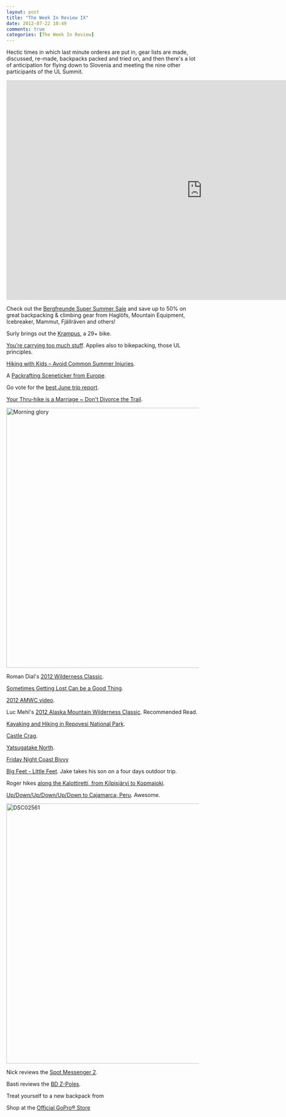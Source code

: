 ```yaml
---
layout: post
title: "The Week In Review IX"
date: 2012-07-22 10:49
comments: true
categories: [The Week In Review]
---
```


Hectic times in which last minute orderes are put in, gear lists are made, discussed, re-made, backpacks packed and tried on, and then there's a lot of anticipation for flying down to Slovenia and meeting the nine other participants of the UL Summit.

<iframe src="http://player.vimeo.com/video/44272594?byline=0&amp;portrait=0" width="1024" height="575" frameborder="0" webkitAllowFullScreen mozallowfullscreen allowFullScreen></iframe>

Check out the [Bergfreunde Super Summer Sale](http://www.bergfreunde.de/outlet/) and save up to 50% on great backpacking & climbing gear from Haglöfs, Mountain Equipment, Icebreaker, Mammut, Fjällräven and others!

<!-- more -->

Surly brings out the [Krampus](http://surlybikes.com/blog/post/say_hello_to_krampus"target="_blank"), a 29+ bike.

[You’re carrying too much stuff](http://thelazyrando.wordpress.com/2012/07/17/youre-carrying-too-much-stuff/"target="_blank). Applies also to bikepacking, those UL principles.

[Hiking with Kids – Avoid Common Summer Injuries](http://seattlebackpackersmagazine.com/hiking-with-kids-avoid-common-summer-injuries/"target="_blank).

A [Packrafting Sceneticker from Europe](http://www.packrafting.de/2012/07/sceneticker-europe.html"target="_blank").

Go vote for the [best June trip report](http://bedrockandparadox.com/2012/07/18/june-trip-report-contest-voting/"target="_blank").

[Your Thru-hike is a Marriage ~ Don't Divorce the Trail](http://thenewnomads.com/?p=1503"target="_blank").

<a href="http://www.flickr.com/photos/hendrikmorkel/7400016860/" title="Morning glory by HendrikMorkel, on Flickr"><img src="http://farm8.staticflickr.com/7239/7400016860_cd193e45a8_b.jpg" width="1024" height="680" alt="Morning glory"></a>

Roman Dial's [2012 Wilderness Classic](http://packrafting.blogspot.fi/2012/07/2012-wilderness-classic.html"target="_blank").

[Sometimes Getting Lost Can be a Good Thing](http://photomomlinda.blogspot.fi/2012/07/sometimes-getting-lost-can-be-good-thing.html"target="_blank").

[2012 AMWC video](http://youtu.be/lxL1s55DA2I"target="_blank").

Luc Mehl's [2012 Alaska Mountain Wilderness Classic](http://thingstolucat.com/2012-summer-classic/"target="_blank"). Recommended Read.

[Kayaking and Hiking in Repovesi National Park](http://seakayakingetc.blogspot.fi/2012/07/kayaking-and-hiking-trip-to-repovesi.html).

[Castle Crag](http://forgottentracks.blogspot.fi/2012/07/biggest-isnt-best-castle-crag.html"target="_blank").

[Yatsugatake North](http://rockwithboo.blogspot.fi/2012/07/1206232402.html"target="_blank").

[Friday Night Coast Bivvy](http://coastkid.blogspot.fi/2012/07/friday-night-coast-bivvy.html"target="_blank")

[Big Feet - Little Feet](http://www.barefootjake.com/2012/07/big-feet-little-feet.html"target="_blank"). Jake takes his son on a four days outdoor trip. 

Roger hikes [along the Kalottiretti, from Kilpisjärvi to Kopmajoki](http://www.nielsenbrownoutdoors.com/2012/07/along-kalottiretti-kilpisjarvi-to.html"target="_blank").

[Up/Down/Up/Down/Up/Down to Cajamarca; Peru](http://whileoutriding.com/2012/07/17/updownupdownupdown-to-cajamarca-peru/"target="_blank"). Awesome.

<a href="http://www.flickr.com/photos/hendrikmorkel/7621745042/" title="DSC02561 by HendrikMorkel, on Flickr"><img src="http://farm9.staticflickr.com/8150/7621745042_d2774c4274_b.jpg" width="1024" height="680" alt="DSC02561"></a>

Nick reviews the [Spot Messenger 2](http://tms.nickbramhall.com/blog/2012/07/spot-messenger-2-review/"target="_blank").

Basti reviews the [BD Z-Poles](http://www.beuteltiere.org/2012/07/stockchen-stockchen-ich-muss-wandern.html"target="_blank").

Treat yourself to a new backpack from <script type="text/javascript" src="http://www.avantlink.com/link.php?ml=45265&amp;p=55699&amp;pw=73183&amp;open=_blank"></script><br>

Shop at the <a href="http://www.kqzyfj.com/ok79shqnhp4AA685CE465C5655D" target="_blank" onmouseover="window.status='http://gopro.com';return true;" onmouseout="window.status=' ';return true;">Official GoPro® Store</a><img src="http://www.ftjcfx.com/a2110drvjpn8EEAC9GI8A9G9A99H" width="1" height="1" border="0"/>

<script type="text/javascript" src="http://www.avantlink.com/link.php?ml=135133&amp;p=55699&amp;pw=73183&amp;open=_blank"></script>
